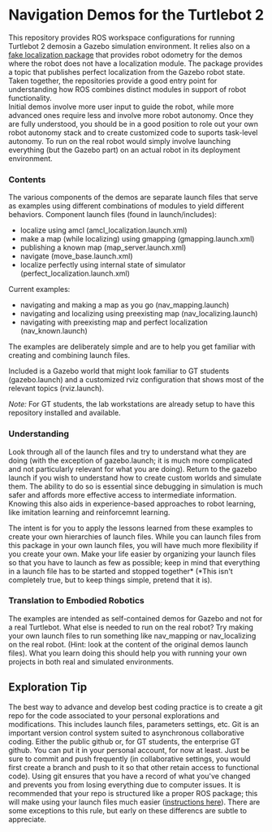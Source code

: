 # Navigation Demos for the Turtlebot 2

This repository provides ROS workspace configurations for running Turtlebot 2 demosin a Gazebo simulation environment.  It relies also on a [fake localization package](https://github.com/TurtlebotAdventures/gazebo_fake_localization.git) that provides robot 
odometry for the demos where the robot does not have a localization module.   The package provides a topic that publishes perfect localization from the Gazebo 
robot state.  Taken together, the repositories provide a good entry point for understanding how ROS combines distinct modules in support of robot functionality.  
Initial demos involve more user input to guide the robot, while more advanced ones require less and involve more robot autonomy. Once they are fully understood, you 
should be in a good position to role out your own robot autonomy stack and to create customized code to suports task-level autonomy.  To run on the real robot would simply 
involve launching everything (but the Gazebo part) on an actual robot in its deployment environment.

### Contents

The various components of the demos are separate launch files that serve as examples using different combinations of modules to yield different behaviors. 
Component launch files (found in launch/includes):

- localize using amcl (amcl_localization.launch.xml)
- make a map (while localizing) using gmapping (gmapping.launch.xml)
- publishing a known map (map_server.launch.xml)
- navigate (move_base.launch.xml)
- localize perfectly using internal state of simulator (perfect_localization.launch.xml)

Current examples:

- navigating and making a map as you go (nav_mapping.launch)
- navigating and localizing using preexisting map (nav_localizing.launch)
- navigating with preexisting map and perfect localization (nav_known.launch)

The examples are deliberately simple and are to help you get familiar with creating and combining launch files.

Included is a Gazebo world that might look familiar to GT students (gazebo.launch) and a customized rviz configuration that shows most of the relevant topics (rviz.launch). 

_Note:_ For GT students, the lab workstations are already setup to have this repository installed and available.

### Understanding

Look through all of the launch files and try to understand what they are doing (with the exception of gazebo.launch; it is much more complicated and not particularly 
relevant for what you are doing). Return to the gazebo launch if you wish to understand how to create custom worlds and simulate them.  The ability to do so is essential 
since debugging in simulation is much safer and affords more effective access to intermediate information. Knowing this also aids in experience-based approaches to robot 
learning, like imitation learning and reinforcemnt learning.

The intent is for you to apply the lessons learned from these examples to create your own hierarchies of launch files. While you can <include> launch files from this
package in your own launch files, you will have much more flexibility if you create your own. Make your life easier by organizing your launch files so that you have to
launch as few as possible; keep in mind that everything in a launch file has to be started and stopped together* (*This isn't completely true, but to keep things 
simple, pretend that it is).

### Translation to Embodied Robotics

The examples are intended as self-contained demos for Gazebo and not for a real Turtlebot. What else is needed to run on the real robot? Try making your own launch 
files to run something like nav_mapping or nav_localizing on the real robot. (Hint: look at the content of the original demos launch files). What you learn doing 
this should help you with running your own projects in both real and simulated environments.

## Exploration Tip

The best way to advance and develop best coding practice is to create a git repo for the code associated to your personal explorations and modifications.
This includes launch files, parameters settings, etc. Git is an important version control system suited to asynchronous collaborative coding. Either the public
github or, for GT students, the enterprise GT github. You can put it in your personal account, for now at least. Just be sure to commit and push frequently (in 
collaborative settings, you would first create a branch and push to it so that other retain access to functional code). 
Using git ensures that you have a record of what you've changed and prevents you from losing everything due to computer issues. 
It is recommended that your repo is structured like a proper ROS package; this will make using your launch files much easier
([instructions here](http://wiki.ros.org/ROS/Tutorials/CreatingPackage)).  There are some exceptions to this rule, but early on these differencs are subtle to 
appreciate.
